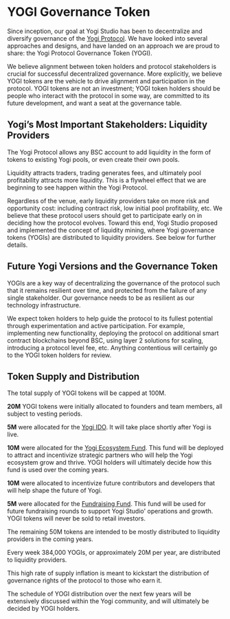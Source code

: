 # YOGI Governance Token

Since inception, our goal at Yogi Studio has been to decentralize and diversify governance of the [Yogi Protocol](https://yogi.fi/). We have looked into several approaches and designs, and have landed on an approach we are proud to share: the Yogi Protocol Governance Token \(YOGI\).

We believe alignment between token holders and protocol stakeholders is crucial for successful decentralized governance. More explicitly, we believe YOGI tokens are the vehicle to drive alignment and participation in the protocol. YOGI tokens are not an investment; YOGI token holders should be people who interact with the protocol in some way, are committed to its future development, and want a seat at the governance table.

## Yogi’s Most Important Stakeholders: Liquidity Providers

The Yogi Protocol allows any BSC account to add liquidity in the form of tokens to existing Yogi pools, or even create their own pools.

Liquidity attracts traders, trading generates fees, and ultimately pool profitability attracts more liquidity. This is a flywheel effect that we are beginning to see happen within the Yogi Protocol.

Regardless of the venue, early liquidity providers take on more risk and opportunity cost: including contract risk, low initial pool profitability, etc. We believe that these protocol users should get to participate early on in deciding how the protocol evolves. Toward this end, Yogi Studio proposed and implemented the concept of liquidity mining, where Yogi governance tokens \(YOGIs\) are distributed to liquidity providers. See below for further details.

## Future Yogi Versions and the Governance Token

YOGIs are a key way of decentralizing the governance of the protocol such that it remains resilient over time, and protected from the failure of any single stakeholder. Our governance needs to be as resilient as our technology infrastructure.

We expect token holders to help guide the protocol to its fullest potential through experimentation and active participation. For example, implementing new functionality, deploying the protocol on additional smart contract blockchains beyond BSC, using layer 2 solutions for scaling, introducing a protocol level fee, etc. Anything contentious will certainly go to the YOGI token holders for review.

## Token Supply and Distribution

The total supply of YOGI tokens will be capped at 100M.

**20M** YOGI tokens were initially allocated to founders and team members, all subject to vesting periods.

**5M** were allocated for the [Yogi IDO](https://bscscan.com/tx/0x6e8a43985fbb17b139d516ad8c28b03a90c9c2c6c553bbbed67ba84891b4b1da). It will take place shortly after Yogi is live.

**10M** were allocated for the [Yogi Ecosystem Fund](https://bscscan.com/tx/0x3648dcfff461e8d683cd0ce94cdb022af2e940437549ec1d256c5d878dd51424). This fund will be deployed to attract and incentivize strategic partners who will help the Yogi ecosystem grow and thrive. YOGI holders will ultimately decide how this fund is used over the coming years.

**10M** were allocated to incentivize future contributors and developers that will help shape the future of Yogi.

**5M** were allocated for the [Fundraising Fund](https://bscscan.com/tx/0x3648dcfff461e8d683cd0ce94cdb022af2e940437549ec1d256c5d878dd51424). This fund will be used for future fundraising rounds to support Yogi Studio' operations and growth. YOGI tokens will never be sold to retail investors.

The remaining 50M tokens are intended to be mostly distributed to liquidity providers in the coming years.

Every week 384,000 YOGIs, or approximately 20M per year, are distributed to liquidity providers.

This high rate of supply inflation is meant to kickstart the distribution of governance rights of the protocol to those who earn it.

The schedule of YOGI distribution over the next few years will be extensively discussed within the Yogi community, and will ultimately be decided by YOGI holders.

